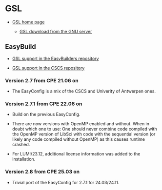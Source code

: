 # GSL

-   [GSL home page](https://www.gnu.org/software/gsl/)

    -   [GSL download from the GNU server](https://ftp.gnu.org/gnu/gsl/)

## EasyBuild

-   [GSL support in the EasyBuilders repository](https://github.com/easybuilders/easybuild-easyconfigs/tree/develop/easybuild/easyconfigs/g/GSL)

-   [GSL support in the CSCS repository](https://github.com/eth-cscs/production/tree/master/easybuild/easyconfigs/g/GSL)


### Version 2.7 from CPE 21.06 on

-   The EasyConfig is a mix of the CSCS and Univerity of Antwerpen ones.


### Version 2.7.1 from CPE 22.06 on

-   Build on the previous EasyConfig.

-   There are now versions with OpenMP enabled and without. When in doubt which one to use: One
    should never combine code compiled with the OpenMP version of LibSci with code with the 
    sequential version (or likely any code compiled without OpenMP) as this causes runtime crashed.

-   For LUMI/23.12, additional license information was added to the installation.


### Version 2.8 from CPE 25.03 on

-   Trivial port of the EasyConfig for 2.7.1 for 24.03/24.11.
